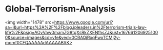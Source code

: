 # Global-Terrorism-Analysis
<img width="1478" src=https://www.google.com/url?sa=i&url=https%3A%2F%2Fblog.ipleaders.in%2Fterrorism-trials-law-life%2F&psig=AOvVaw0mamZG8tgXsRkZXENfhsZJ&ust=1676612069251000&source=images&cd=vfe&ved=0CBAQjRxqFwoTCMj2y-momf0CFQAAAAAdAAAAABAK>
